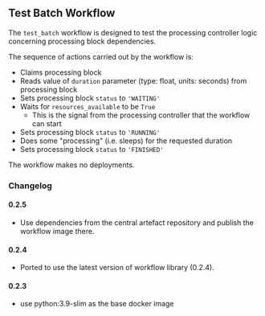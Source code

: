 ## Test Batch Workflow

The `test_batch` workflow is designed to test the processing
controller logic concerning processing block dependencies.

The sequence of actions carried out by the workflow is:

* Claims processing block
* Reads value of `duration` parameter (type: float, units: seconds) from processing block
* Sets processing block `status` to `'WAITING'`
* Waits for `resources_available` to be `True`
    * This is the signal from the processing controller that the workflow can start
* Sets processing block `status` to `'RUNNING'`
* Does some "processing" (i.e. sleeps) for the requested duration
* Sets processing block `status` to `'FINISHED'`

The workflow makes no deployments.

### Changelog

#### 0.2.5

- Use dependencies from the central artefact repository and publish the
  workflow image there.

#### 0.2.4

- Ported to use the latest version of workflow library (0.2.4).

#### 0.2.3

- use python:3.9-slim as the base docker image
